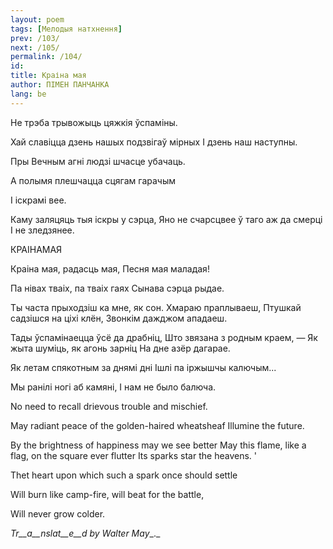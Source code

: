 ```yaml
---
layout: poem
tags: [Мелодыя натхнення]
prev: /103/
next: /105/
permalink: /104/
id: 
title: Краіна мая
author: ПІМЕН ПАНЧАНКА
lang: be
---
```



 
He трэба трывожыць цяжкія ўспаміны.

Хай славіцца дзень нашых подзвігаў мірных I дзень наш наступны.

Пры Вечным агні людзі шчасце убачаць.

А полымя плешчацца сцягам гарачым

I іскрамі вее.

Каму заляцяць тыя іскры у сэрца, Яно не счарсцвее ў таго аж да смерці I не зледзянее.

КРАІНАМАЯ

Краіна мая, радасць мая, Песня мая маладая!

Па нівах тваіх, па тваіх гаях Сынава сэрца рыдае.

Ты часта прыходзіш ка мне, як сон. Хмараю праплываеш, Птушкай садзішся на ціхі клён, Звонкім дажджом ападаеш.

Тады ўспамінаецца ўсё да драбніц, Што звязана з родным краем, — Як жыта шуміць, як агонь зарніц На дне азёр дагарае.

Як летам спякотным за днямі дні Ішлі па іржышчы калючым...

Мы ранілі ногі аб камяні, I нам не было балюча.

No need to recall drievous trouble and mischief.

May  radiant peace of the golden-haired wheatsheaf Illumine the future.

By the brightness of happiness may we see better May this flame, like a flag, on the square ever flutter Its sparks star  the heavens. '

Thet heart upon which such a spark once should settle

Will burn like camp-fire, will beat for the battle,

Will never grow colder.

_Tr__a__nslat__e__d by Walter May__._
